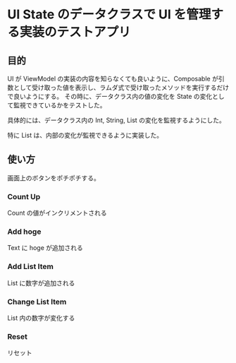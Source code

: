 # UI State のデータクラスで UI を管理する実装のテストアプリ
## 目的
UI が ViewModel の実装の内容を知らなくても良いように、Composable が引数として受け取った値を表示し、ラムダ式で受け取ったメソッドを実行するだけで良いようにする。
その時に、データクラス内の値の変化を State の変化として監視できているかをテストした。

具体的には、データクラス内の Int, String, List の変化を監視するようにした。

特に List は、内部の変化が監視できるように実装した。
## 使い方
画面上のボタンをポチポチする。
### Count Up
Count の値がインクリメントされる
### Add hoge
Text に hoge が追加される
### Add List Item
List に数字が追加される
### Change List Item
List 内の数字が変化する
### Reset
リセット
